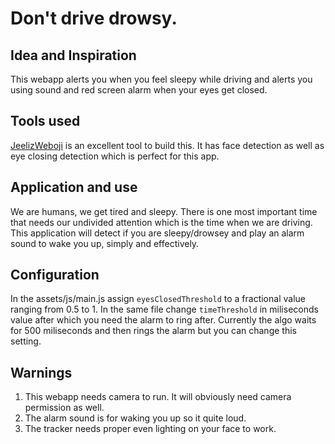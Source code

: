 # Don't drive drowsy.

## Idea and Inspiration

This webapp alerts you when you feel sleepy while driving and alerts you using sound and red screen alarm when your eyes get closed. 

## Tools used

[JeelizWeboji](https://github.com/jeeliz/jeelizWeboji) is an excellent tool to build this. 
It has face detection as well as eye closing detection which is perfect for this app.

## Application and use

We are humans, we get tired and sleepy. There is one most important time that needs our undivided attention which is the time when we are driving.
This application will detect if you are sleepy/drowsey and play an alarm sound to wake you up, simply and effectively.

## Configuration

In the assets/js/main.js assign `eyesClosedThreshold` to a fractional value ranging from 0.5 to 1. 
In the same file change `timeThreshold` in miliseconds value after which you need the alarm to ring after. 
Currently the algo waits for 500 miliseconds and then rings the alarm but you can change this setting.


## Warnings 

1. This webapp needs camera to run. It will obviously need camera permission as well.
2. The alarm sound is for waking you up so it quite loud.
3. The tracker needs proper even lighting on your face to work.

